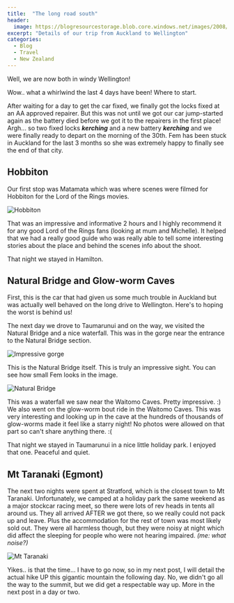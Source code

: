 ```yaml
---
title:  "The long road south"
header:
  image: https://blogresourcestorage.blob.core.windows.net/images/2008/02/IMG_4203-header.jpg
excerpt: "Details of our trip from Auckland to Wellington"
categories: 
  - Blog
  - Travel
  - New Zealand
---
```

Well, we are now both in windy Wellington!

Wow.. what a whirlwind the last 4 days have been! Where to start.

After waiting for a day to get the car fixed, we finally got the locks fixed at an AA approved repairer. But this was not until we got our car jump-started again as the battery died before we got it to the repairers in the first place! Argh... so two fixed locks **$kerching$** and a new battery **$kerching$** and we were finally ready to depart on the morning of the 30th. Fem has been stuck in Auckland for the last 3 months so she was extremely happy to finally see the end of that city.

## Hobbiton

Our first stop was Matamata which was where scenes were filmed for Hobbiton for the Lord of the Rings movies.

![Hobbiton](https://blogresourcestorage.blob.core.windows.net/images/2008/02/IMG_4196.jpg)

That was an impressive and informative 2 hours and I highly recommend it for any good Lord of the Rings fans (looking at mum and Michelle). It helped that we had a really good guide who was really able to tell some interesting stories about the place and behind the scenes info about the shoot.

That night we stayed in Hamilton.

## Natural Bridge and Glow-worm Caves

First, this is the car that had given us some much trouble in Auckland but was actually well behaved on the long drive to Wellington. Here's to hoping the worst is behind us!

The next day we drove to Taumarunui and on the way, we visited the Natural Bridge and a nice waterfall.
This was in the gorge near the entrance to the Natural Bridge section.

![Impressive gorge](https://blogresourcestorage.blob.core.windows.net/images/2008/02/IMG_4254.JPG)

This is the Natural Bridge itself. This is truly an impressive sight. You can see how small Fem looks in the image.

![Natural Bridge](https://blogresourcestorage.blob.core.windows.net/images/2008/02/IMG_4283.JPG)

This was a waterfall we saw near the Waitomo Caves. Pretty impressive. :)
We also went on the glow-worm bout ride in the Waitomo Caves. This was very interesting and looking up in the cave at the hundreds of thousands of glow-worms made it feel like a starry night! No photos were allowed on that part so can't share anything there. :(

That night we stayed in Taumarunui in a nice little holiday park. I enjoyed that one. Peaceful and quiet.

## Mt Taranaki (Egmont)

The next two nights were spent at Stratford, which is the closest town to Mt Taranaki.
Unfortunately, we camped at a holiday park the same weekend as a major stockcar racing meet, so there were lots of rev heads in tents all around us. They all arrived AFTER we got there, so we really could not pack up and leave. Plus the accommodation for the rest of town was most likely sold out. They were all harmless though, but they were noisy at night which did affect the sleeping for people who were not hearing impaired. _(me: what noise?)_

![Mt Taranaki](https://blogresourcestorage.blob.core.windows.net/images/2008/02/IMG_4360.jpg)

Yikes.. is that the time... I have to go now, so in my next post, I will detail the actual hike UP this gigantic mountain the following day. No, we didn't go all the way to the summit, but we did get a respectable way up. More in the next post in a day or two.
